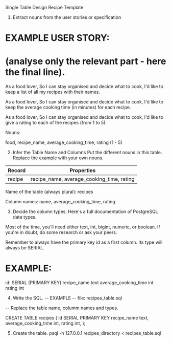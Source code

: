 Single Table Design Recipe Template

1. Extract nouns from the user stories or specification
# EXAMPLE USER STORY:
# (analyse only the relevant part - here the final line).

As a food lover,
So I can stay organised and decide what to cook,
I'd like to keep a list of all my recipes with their names.

As a food lover,
So I can stay organised and decide what to cook,
I'd like to keep the average cooking time (in minutes) for each recipe.

As a food lover,
So I can stay organised and decide what to cook,
I'd like to give a rating to each of the recipes (from 1 to 5).


Nouns:

food, recipe_name, average_cooking_time, rating (1 - 5)

2. Infer the Table Name and Columns
Put the different nouns in this table. Replace the example with your own nouns.

|      Record	    |    Properties        |
------------------|-----------------------
|   recipe         | recipe_name, average_cooking_time, rating


Name of the table (always plural): recipes

Column names: name, average_cooking_time, rating

3. Decide the column types.
Here's a full documentation of PostgreSQL data types.

Most of the time, you'll need either text, int, bigint, numeric, or boolean. If you're in doubt, do some research or ask your peers.

Remember to always have the primary key id as a first column. Its type will always be SERIAL.

# EXAMPLE:

id: SERIAL (PRIMARY KEY)
recipe_name text
average_cooking_time int
rating int


4. Write the SQL.
-- EXAMPLE
-- file: recipes_table.sql

-- Replace the table name, columm names and types.

CREATE TABLE recipes (
  id SERIAL PRIMARY KEY
  recipe_name text,
  average_cooking_time int,
  rating int,
);


5. Create the table.
psql -h 127.0.0.1 recipes_directory < recipes_table.sql